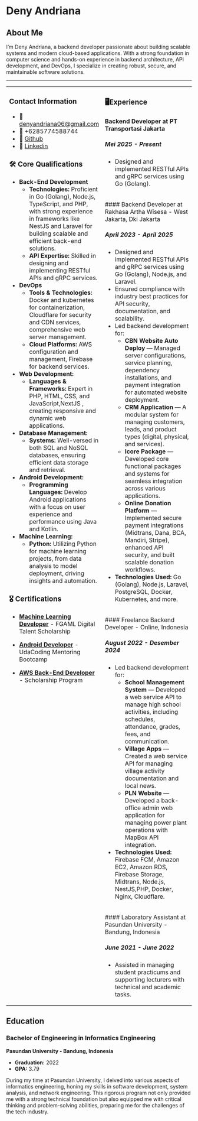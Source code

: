 # Deny Andriana

## About Me

I’m Deny Andriana, a backend developer passionate about building scalable systems and modern cloud-based applications. With a strong foundation in computer science and hands-on experience in backend architecture, API development, and DevOps, I specialize in creating robust, secure, and maintainable software solutions.

---

<table>
  <tr>
    <td valign="top" width="30%">

### Contact Information
- 📧 denyandriana06@gmail.com  
- 📱 +6285774588744
- 🔗 [Github](https://github.com/enkeiacne)
- 🔗 [Linkedin](https://www.linkedin.com/in/deny-andriana-934715120/)

### 🛠 Core Qualifications

- **Back-End Development**
  - **Technologies:** Proficient in Go (Golang), Node.js, TypeScript, and PHP, with strong experience in frameworks like NestJS and Laravel for building scalable and efficient back-end solutions.
  - **API Expertise:** Skilled in designing and implementing RESTful APIs and gRPC services.
- **DevOps**
  - **Tools & Technologies:** Docker and kubernetes for containerization, Cloudflare for security and CDN services, comprehensive web server management.
  - **Cloud Platforms:** AWS configuration and management, Firebase for backend services.
- **Web Development:**
  - **Languages & Frameworks:** Expert in PHP, HTML, CSS, and JavaScript,NextJS , creating responsive and dynamic web applications.
- **Database Management:**
  - **Systems:** Well-versed in both SQL and NoSQL databases, ensuring efficient data storage and retrieval.
- **Android Development:**
  - **Programming Languages:** Develop Android applications with a focus on user experience and performance using Java and Kotlin.
- **Machine Learning:**
  - **Python:** Utilizing Python for machine learning projects, from data analysis to model deployment, driving insights and automation.

### 🎖 Certifications

- **[Machine Learning Developer](https://drive.google.com/file/d/1XQAuQvi266kIgdkmchQ8URYWGPjK481O/view?usp=drive_link)** - FGAML Digital Talent Scholarship
- **[Android Developer](https://drive.google.com/file/d/1GTUMnVT-3AIZcU8prAZZjbfiMP1KDBWd/view?usp=sharing)** - UdaCoding Mentoring Bootcamp
- **[AWS Back-End Developer](https://drive.google.com/file/d/1n6ElmTYQ1-KZVtW_0lhMrP9BhOqE-sd2/view?usp=sharing)** - Scholarship Program

    </td>
    <td valign="top" width="70%">

### 🖥Experience

#### Backend Developer at PT Transportasi Jakarta

##### Mei 2025 - Present

- Designed and implemented RESTful APIs and gRPC services using Go (Golang).
<br>
#### Backend Developer at Rakhasa Artha Wisesa - West Jakarta, Dki Jakarta

##### April 2023 - April 2025

- Designed and implemented RESTful APIs and gRPC services using Go (Golang), Node.js, and Laravel.
- Ensured compliance with industry best practices for API security, documentation, and scalability.
- Led backend development for:
  - **CBN Website Auto Deploy** — Managed server configurations, service planning, dependency installations, and payment integration for automated website deployment.
  - **CRM Application** — A modular system for managing customers, leads, and product types (digital, physical, and services).
  - **Icore Package** — Developed core functional packages and systems for seamless integration across various applications.
  - **Online Donation Platform** — Implemented secure payment integrations (Midtrans, Dana, BCA, Mandiri, Stripe), enhanced API security, and built scalable donation workflows.
- **Technologies Used:** Go (Golang), Node.js, Laravel, PostgreSQL, Docker, Kubernetes, and more.
<br>
#### Freelance Backend Developer - Online, Indonesia

##### August 2022 - Desember 2024
- Led backend development for:
  - **School Management System** — Developed a web service API to manage high school activities, including schedules, attendance, grades, fees, and communication.
  - **Village Apps** — Created a web service API for managing village activity documentation and local news.
  - **PLN Website** — Developed a back-office admin web application for managing power plant operations with MapBox API integration.
- **Technologies Used:** Firebase FCM, Amazon EC2, Amazon RDS, Firebase Storage, Midtrans, Node.js, NestJS,PHP, Docker, Nginx, Cloudflare.
<br>
#### Laboratory Assistant at Pasundan University - Bandung, Indonesia

##### June 2021 - June 2022

- Assisted in managing student practicums and supporting lecturers with technical and academic tasks.


</td>
      </tr>
    </table>

## Education

### Bachelor of Engineering in Informatics Engineering

**Pasundan University - Bandung, Indonesia**

- **Graduation:** 2022
- **GPA:** 3.79

During my time at Pasundan University, I delved into various aspects of informatics engineering, honing my skills in software development, system analysis, and network engineering. This rigorous program not only provided me with a strong technical foundation but also equipped me with critical thinking and problem-solving abilities, preparing me for the challenges of the tech industry.
